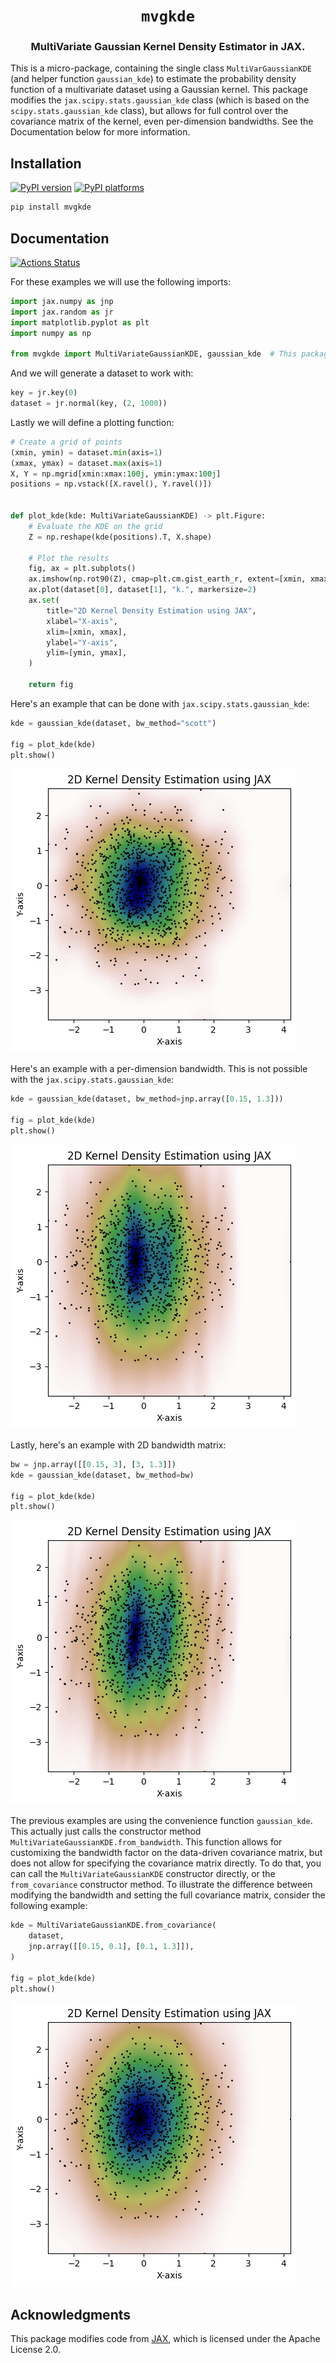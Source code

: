 <h1 align='center'> <code>mvgkde</code> </h1>
<h3 align="center">MultiVariate Gaussian Kernel Density Estimator in JAX.</h3>

This is a micro-package, containing the single class `MultiVarGaussianKDE` (and
helper function `gaussian_kde`) to estimate the probability density function of
a multivariate dataset using a Gaussian kernel. This package modifies the
`jax.scipy.stats.gaussian_kde` class (which is based on the
`scipy.stats.gaussian_kde` class), but allows for full control over the
covariance matrix of the kernel, even per-dimension bandwidths. See the
Documentation below for more information.

## Installation

[![PyPI version][pypi-version]][pypi-link]
[![PyPI platforms][pypi-platforms]][pypi-link]

```bash
pip install mvgkde
```

## Documentation

[![Actions Status][actions-badge]][actions-link]

For these examples we will use the following imports:

```python
import jax.numpy as jnp
import jax.random as jr
import matplotlib.pyplot as plt
import numpy as np

from mvgkde import MultiVariateGaussianKDE, gaussian_kde  # This package
```

And we will generate a dataset to work with:

```python
key = jr.key(0)
dataset = jr.normal(key, (2, 1000))
```

Lastly we will define a plotting function:

```python
# Create a grid of points
(xmin, ymin) = dataset.min(axis=1)
(xmax, ymax) = dataset.max(axis=1)
X, Y = np.mgrid[xmin:xmax:100j, ymin:ymax:100j]
positions = np.vstack([X.ravel(), Y.ravel()])


def plot_kde(kde: MultiVariateGaussianKDE) -> plt.Figure:
    # Evaluate the KDE on the grid
    Z = np.reshape(kde(positions).T, X.shape)

    # Plot the results
    fig, ax = plt.subplots()
    ax.imshow(np.rot90(Z), cmap=plt.cm.gist_earth_r, extent=[xmin, xmax, ymin, ymax])
    ax.plot(dataset[0], dataset[1], "k.", markersize=2)
    ax.set(
        title="2D Kernel Density Estimation using JAX",
        xlabel="X-axis",
        xlim=[xmin, xmax],
        ylabel="Y-axis",
        ylim=[ymin, ymax],
    )

    return fig
```

Here's an example that can be done with `jax.scipy.stats.gaussian_kde`:

```python
kde = gaussian_kde(dataset, bw_method="scott")

fig = plot_kde(kde)
plt.show()
```

![Scotts Rule](https://raw.githubusercontent.com/nstarman/mvgkde/main/docs/bw_scott.png)

Here's an example with a per-dimension bandwidth. This is not possible with the
`jax.scipy.stats.gaussian_kde`:

```python
kde = gaussian_kde(dataset, bw_method=jnp.array([0.15, 1.3]))

fig = plot_kde(kde)
plt.show()
```

![Per-Dimension Bandwidth](https://raw.githubusercontent.com/nstarman/mvgkde/main/docs/bw_perdim.png)

Lastly, here's an example with 2D bandwidth matrix:

```python
bw = jnp.array([[0.15, 3], [3, 1.3]])
kde = gaussian_kde(dataset, bw_method=bw)

fig = plot_kde(kde)
plt.show()
```

![2D Bandwidth Matrix](https://raw.githubusercontent.com/nstarman/mvgkde/main/docs/bw_matrix.png)

The previous examples are using the convenience function `gaussian_kde`. This
actually just calls the constructor method
`MultiVariateGaussianKDE.from_bandwidth`. This function allows for customixing
the bandwidth factor on the data-driven covariance matrix, but does not allow
for specifying the covariance matrix directly. To do that, you can call the
`MultiVariateGaussianKDE` constructor directly, or the `from_covariance`
constructor method. To illustrate the difference between modifying the bandwidth
and setting the full covariance matrix, consider the following example:

```python
kde = MultiVariateGaussianKDE.from_covariance(
    dataset,
    jnp.array([[0.15, 0.1], [0.1, 1.3]]),
)

fig = plot_kde(kde)
plt.show()
```

![Covariance Matrix](https://raw.githubusercontent.com/nstarman/mvgkde/main/docs/cov.png)

## Acknowledgments

This package modifies code from [JAX](https://github.com/google/jax), which is
licensed under the Apache License 2.0.

[actions-badge]: https://github.com/nstarman/mvgkde/workflows/CI/badge.svg
[actions-link]: https://github.com/nstarman/mvgkde/actions
[pypi-link]: https://pypi.org/project/mvgkde/
[pypi-platforms]: https://img.shields.io/pypi/pyversions/mvgkde
[pypi-version]: https://img.shields.io/pypi/v/mvgkde
